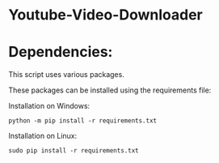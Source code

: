 # Youtube-Video-Downloader

# Dependencies:

This script uses various packages.

These packages can be installed using the requirements file:

Installation on Windows:

    python -m pip install -r requirements.txt

Installation on Linux:

    sudo pip install -r requirements.txt
